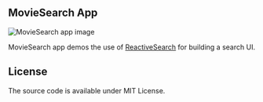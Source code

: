 ## MovieSearch App

![MovieSearch app image](https://i.imgur.com/tze58vH.png)

MovieSearch app demos the use of [ReactiveSearch](https://github.com/appbaseio/reactivesearch) for building a search UI.

## License

The source code is available under MIT License.
